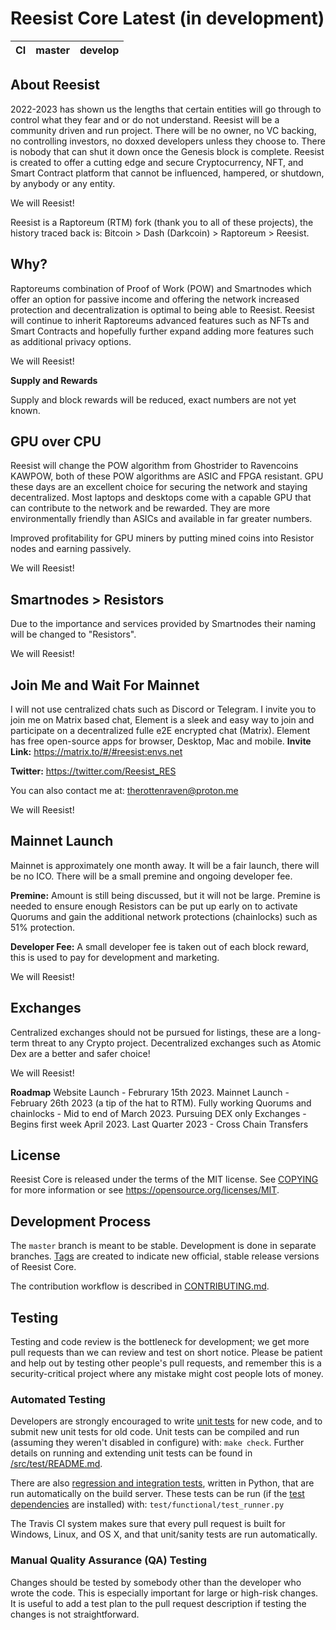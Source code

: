 Reesist Core Latest (in development)
===========================

|CI|master|develop|
|-|-|-|

**About Reesist**
---------------

2022-2023 has shown us the lengths that certain entities will go through to control what they fear and or do not understand. Reesist will be a community driven and run project. There will be no owner, no VC backing, no controlling investors, no doxxed developers unless they choose to. There is nobody that can shut it down once the Genesis block is complete. Reesist is created to offer a cutting edge and secure Cryptocurrency, NFT, and Smart Contract platform that cannot be influenced, hampered, or shutdown, by anybody or any entity. 

We will Reesist!

Reesist is a Raptoreum (RTM) fork (thank you to all of these projects), the history traced back is: Bitcoin > Dash (Darkcoin) > Raptoreum > Reesist.

**Why?**
-----

Raptoreums combination of Proof of Work (POW) and Smartnodes which offer an option for passive income and offering the network increased protection and decentralization is optimal to being able to Reesist. Reesist will continue to inherit Raptoreums advanced features such as NFTs and Smart Contracts and hopefully further expand adding more features such as additional privacy options.

We will Reesist!

**Supply and Rewards**

Supply and block rewards will be reduced, exact numbers are not yet known.

**GPU over CPU**
--------------

Reesist will change the POW algorithm from Ghostrider to Ravencoins KAWPOW, both of these POW algorithms are ASIC and FPGA resistant. GPU these days are an excellent choice for securing the network and staying decentralized. Most laptops and desktops come with a capable GPU that can contribute to the network and be rewarded. They are more environmentally friendly than ASICs and available in far greater numbers.

Improved profitability for GPU miners by putting mined coins into Resistor nodes and earning passively.

We will Reesist!

**Smartnodes > Resistors**
------------------------

Due to the importance and services provided by Smartnodes their naming will be changed to "Resistors".

We will Reesist!

**Join Me and Wait For Mainnet**
------------------------------

I will not use centralized chats such as Discord or Telegram. I invite you to join me on Matrix based chat, Element is a sleek and easy way to join and participate on a decentralized fulle e2E encrypted chat (Matrix). Element has free open-source apps for browser, Desktop, Mac and mobile.
**Invite Link:** https://matrix.to/#/#reesist:envs.net

**Twitter:** https://twitter.com/Reesist_RES

You can also contact me at: therottenraven@proton.me

We will Reesist!

**Mainnet Launch**
----------------

Mainnet is approximately one month away. It will be a fair launch, there will be no ICO. There will be a small premine and ongoing developer fee.

**Premine:** Amount is still being discussed, but it will not be large. Premine is needed to ensure enough Resistors can be put up early on to activate Quorums and gain the additional network protections (chainlocks) such as 51% protection.

**Developer Fee:** A small developer fee is taken out of each block reward, this is used to pay for development and marketing.

We will Reesist!

**Exchanges**
-----------

Centralized exchanges should not be pursued for listings, these are a long-term threat to any Crypto project. Decentralized exchanges such as Atomic Dex are a better and safer choice!

We will Reesist!

**Roadmap**
Website Launch - Februrary 15th 2023.
Mainnet Launch - February 26th 2023 (a tip of the hat to RTM).
Fully working Quorums and chainlocks - Mid to end of March 2023.
Pursuing DEX only Exchanges - Begins first week April 2023.
Last Quarter 2023 - Cross Chain Transfers


License
-------

Reesist Core is released under the terms of the MIT license. See [COPYING](COPYING) for more
information or see https://opensource.org/licenses/MIT.

Development Process
-------------------

The `master` branch is meant to be stable. Development is done in separate branches.
[Tags](https://github.com/Reesist/reesist/tags) are created to indicate new official,
stable release versions of Reesist Core.

The contribution workflow is described in [CONTRIBUTING.md](CONTRIBUTING.md).

Testing
-------

Testing and code review is the bottleneck for development; we get more pull
requests than we can review and test on short notice. Please be patient and help out by testing
other people's pull requests, and remember this is a security-critical project where any mistake might cost people
lots of money.

### Automated Testing

Developers are strongly encouraged to write [unit tests](src/test/README.md) for new code, and to
submit new unit tests for old code. Unit tests can be compiled and run
(assuming they weren't disabled in configure) with: `make check`. Further details on running
and extending unit tests can be found in [/src/test/README.md](/src/test/README.md).

There are also [regression and integration tests](/test), written
in Python, that are run automatically on the build server.
These tests can be run (if the [test dependencies](/test) are installed) with: `test/functional/test_runner.py`

The Travis CI system makes sure that every pull request is built for Windows, Linux, and OS X, and that unit/sanity tests are run automatically.

### Manual Quality Assurance (QA) Testing

Changes should be tested by somebody other than the developer who wrote the
code. This is especially important for large or high-risk changes. It is useful
to add a test plan to the pull request description if testing the changes is
not straightforward.
